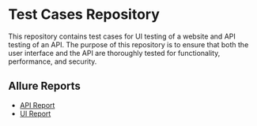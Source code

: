 # Test Cases Repository

This repository contains test cases for UI testing of a website and API testing of an API. The purpose of this repository is to ensure that both the user interface and the API are thoroughly tested for functionality, performance, and security.

## Allure Reports

- [API Report](https://RashiniNethmini.github.io/ITQA-API-UI-Testing/api-report/)
- [UI Report](https://RashiniNethmini.github.io/ITQA-API-UI-Testing/ui-report/)